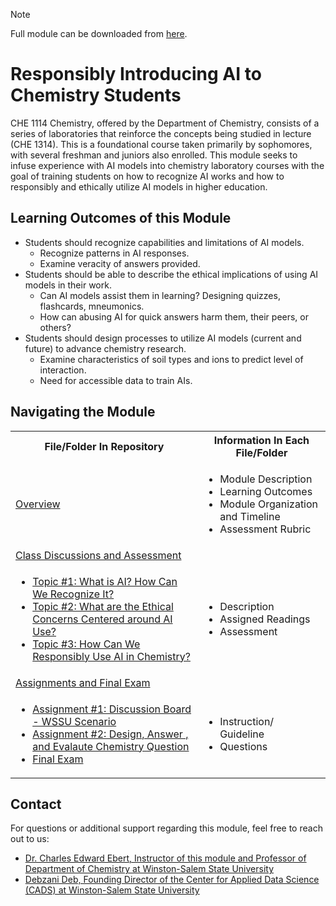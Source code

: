 > [!NOTE]
> Full module can be downloaded from [here](https://github.com/CADS-WSSU/WSSU-AI-Ethics-Modules/blob/main/AI%20in%20Business%20Ethics/AI%20in%20Business%20Ethics%20Module.pdf). 
# Responsibly Introducing AI to Chemistry Students
CHE 1114 Chemistry, offered by the Department of Chemistry, consists of a series of laboratories that reinforce the concepts being studied in lecture (CHE 1314). This is a foundational course taken primarily by sophomores, with several
freshman and juniors also enrolled. This module seeks to infuse experience with AI models into chemistry laboratory courses with the goal of training students on how to recognize AI works and how to responsibly and ethically utilize AI models in
higher education.

## Learning Outcomes of this Module

- Students should recognize capabilities and limitations of AI models.
  -	Recognize patterns in AI responses.
  -	Examine veracity of answers provided.
-	Students should be able to describe the ethical implications of using AI models in their work.
    - Can AI models assist them in learning? Designing quizzes, flashcards, mneumonics.
    - How can abusing AI for quick answers harm them, their peers, or others?
- Students should design processes to utilize AI models (current and future) to advance chemistry research.
    - Examine characteristics of soil types and ions to predict level of interaction.
    - Need for accessible data to train AIs.


## Navigating the Module
<table>
  <tbody>
    <tr>
      <th>File/Folder In Repository</th>
      <th>Information In Each File/Folder</th>
    </tr>
    <tr>
      <td><a href="https://drive.google.com/file/d/1MvhfzeKuAX_h7VzP3olkEkO_qpsl51LZ/view?usp=sharing">Overview</a></td>
      <td>
        <ul>
          <li>Module Description</li>
          <li>Learning Outcomes </li>
          <li>Module Organization and Timeline</li>
          <li>Assessment Rubric</li>
        </ul>
      </td>
    </tr>
    <tr>
    <td><a href="https://drive.google.com/drive/folders/15lDfHj7fP__P7wQT2fciAX7Akw4wG65z?usp=sharing">Class Discussions and Assessment</a></td> 
    </tr>
    <tr>
      <td>
        <ul>
          <li><a href="https://drive.google.com/file/d/14cRDGOBlwZ0em0wL8hFbpOjeTV3gmFYy/view?usp=sharing">Topic #1: What is AI?  How Can We Recognize It?</a></li>
          <li><a href="https://drive.google.com/file/d/1olcF1ADzERRVv2zat_cKkkBI6UqjMM3a/view?usp=sharing">Topic #2: What are the Ethical Concerns Centered around AI Use?</a></li>
          <li><a href="https://drive.google.com/file/d/1XAH_PDYQd78SmooiCQrcMCuK_tpRhStO/view?usp=sharing">Topic #3: How Can We Responsibly Use AI in Chemistry?</a></li>
      </td>
      <td>
        <ul>
          <li>Description</li>
          <li>Assigned Readings</li>
          <li>Assessment</li>
        </ul>
      </td>
    </tr>
    <tr>
    <td><a href="https://drive.google.com/drive/folders/1f8rNh_lW-xZ3wZZ3ieqzxXhMnd9t6UlO?usp=sharing">Assignments and Final Exam</a></td> 
    </tr>
    <tr>
      <td>
        <ul>
          <li><a href="https://drive.google.com/file/d/1WYQu1rtj34HrIjg8sp2uhrEd4Qq85HZ7/view?usp=sharing">Assignment #1: Discussion Board - WSSU Scenario</a></li>
          <li><a href="https://drive.google.com/file/d/1W7cA2FYcvPM0ADPkEdpCYUn0dsMhvUHW/view?usp=drive_link">Assignment #2: Design, Answer , and Evalaute Chemistry Question</a></li>
          <li><a href="https://drive.google.com/file/d/1Rq65Ir8KAE7BGKu0M1leLdGCS-Cu91RF/view?usp=drive_link">Final Exam</a></li>
      </td>
      <td>
        <ul>
          <li>Instruction/ Guideline</li>
          <li>Questions</li>
        </ul>
      </td>
    </tr>
  </tbody>
</table>

## Contact
For questions or additional support regarding this module, feel free to reach out to us:
* [Dr. Charles Edward Ebert, Instructor of this module and Professor of Department of Chemistry
at Winston-Salem State University](mailto:)
* [Debzani Deb, Founding Director of the Center for Applied Data Science (CADS) at Winston-Salem State University](mailto:debd@wssu.edu)
